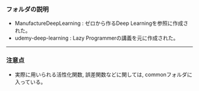 ### フォルダの説明 
   
* ManufactureDeepLearning : ゼロから作るDeep Learningを参照に作成された。  
* udemy-deep-learning : Lazy Programmerの講義を元に作成された。  
---
### 注意点

* 実際に用いられる活性化関数, 誤差関数などに関しては, commonフォルダに入っている。
